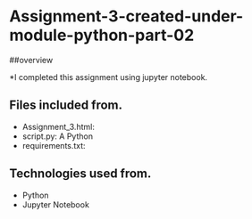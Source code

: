# Assignment-3-created-under-module-python-part-02

##overview

*I completed this assignment using jupyter notebook.

## Files included from.
* Assignment_3.html: 
* script.py: A Python  
* requirements.txt:

## Technologies used from.
* Python
* Jupyter Notebook
